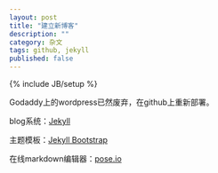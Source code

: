 ```yaml
---
layout: post
title: "建立新博客"
description: ""
category: 杂文
tags: github, jekyll
published: false
---
```

{% include JB/setup %}

Godaddy上的wordpress已然废弃，在github上重新部署。

blog系统：[Jekyll](https://github.com/mojombo/Jekyll)

主题模板：[Jekyll Bootstrap](http://jekyllbootstrap.com)

在线markdown编辑器：[pose.io](http://prose.io/)



